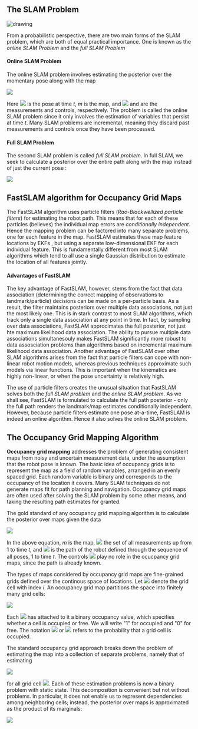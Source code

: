 
## The SLAM Problem

<img src="http://aslanfmh65.com/wp-content/uploads/2019/07/Screen-Shot-2019-07-10-at-10.19.49-AM.jpg" alt="drawing" style=" width: 300px:" />

From a probabilistic perspective, there are two main forms of the SLAM problem, which are both of equal practical importance.
One is known as the *online SLAM Problem* and the *full SLAM Problem*

#### Online SLAM Problem

The online SLAM problem involves estimating the posterior over the momentary pose along with the map

<img src="https://latex.codecogs.com/gif.latex?\inline&space;p(x_t&space;,&space;m&space;|&space;z_{1:t},&space;u_{1:t})" /> 

Here <img src="https://latex.codecogs.com/gif.latex?\inline&space;x_{t}" /> is the pose at time *t*, *m* is the map,
and <img src="https://latex.codecogs.com/gif.latex?\inline&space;z_{1:t}" /> and 
<src img="https://latex.codecogs.com/gif.latex?\inline&space;u_{1:t}" /> are the measurements and controls, respectively.
The problem is called the online SLAM problem since it only involves the estimation of variables that persist at time *t*.
Many SLAM problems are incremental, meaning they discard past measurements and controls once they have been processed.

#### Full SLAM Problem

The second SLAM problem is called *full SLAM problem*. In full SLAM, we seek to calculate a posterior over the entire path
<src img="https://latex.codecogs.com/gif.latex?\inline&space;x_{1:t}" /> along with the map instead of just the current
pose  <src img="https://latex.codecogs.com/gif.latex?\inline&space;x_{t}" /> :

<img src="https://latex.codecogs.com/gif.latex?p(x_{t:1}&space;,&space;m&space;|&space;z_{1:t},&space;u_{1:t})" />


## FastSLAM algorithm for Occupancy Grid Maps

The FastSLAM algorithm uses particle filters (*Rao-Blackwellized particle filters*) for estimating the robot path. This means
that for each of these particles (believes) the individual map errors are *conditionally independent*. Hence the mapping problem
can be factored into many separate problems, one for each feature in the map. FastSLAM estimates these map feature locations by EKFs
, but using a separate low-dimensional EKF for each individual feature. This is fundamentally different from most SLAM
algorithms which tend to all use a single Gaussian distribution to estimate the location of all features jointly.

#### Advantages of FastSLAM

The key advantage of FastSLAM, however, stems from the fact that data association (determining the correct mapping
of observations to landmark/particle) decisions can be made on a per-particle basis.
As a result, the filter maintains posteriors over multiple data associations, not just the most likely one. This is in stark
contrast to most SLAM algorithms, which track only a single data association at any point in time. In fact, by sampling over
data associations, FastSLAM approcimates the full posterior, not just hte maximum likelihood data association. The ability
to pursue multiple data associations simultanesouly makes FastSLAM significantly more robust to data assosciation problems
than algorithms based on incremental maximum likelihood data association. Another advantage of FastSLAM over other SLAM
algorithms arises from the fact that particle filters can cope with non-linear robot motion models, whereas previous
techniques approximate such models via linear functions. This is important when the kinematics are highly non-linear, or when
the pose uncertainty is relatively high.

The use of particle filters creates the unusual situation that FastSLAM solves both the *full SLAM problem* and the 
*online SLAM problem*. As we shall see, FastSLAM is formulated to calculate the full path posterior - only the full
path renders the landmark/map estimates conditionally independent. However, because particle filters estimate one pose
at-a-time, FastSLAM is indeed an online algorithm. Hence it also solves the online SLAM problem. 

## The Occupancy Grid Mapping Algorithm

**Occupancy grid mapping** addresses the problem of generating consistent maps from noisy and uncertain measurement data,
under the assumption that the robot pose is known. The basic idea of occupancy grids is to represent the map as a field
of random variables, arranged in an evenly spaced grid. Each random variable is binary and corresponds to the occupancy
of the location it covers. Many SLAM techniques do not generate maps fit for path planning and navigation. Occupancy grid
maps are often used after solving the SLAM problem by some other means, and taking the resulting path estimates for granted.

The gold standard of any occupancy grid mapping algorithm is to calculate the posterior over maps given the data

<img src="https://latex.codecogs.com/gif.latex?p(m|z_{1:t},&space;x_{1:t})" />


In the above equation, *m* is the map, <img src="https://latex.codecogs.com/gif.latex?\inline&space;z_{1:t}" /> the set of
all measurements up from 1 to time *t*, and <img src="https://latex.codecogs.com/gif.latex?\inline&space;x_{1:t}" /> is the path of
the robot defined through the sequence of all poses, 1 to time *t*. The controls <img src="https://latex.codecogs.com/gif.latex?\inline&space;u_{1:t}" />
play no role in the ocucpancy grid maps, since the path is already known. 

The types of maps considered by occupancy grid maps are fine-grained grids defined over the continous space of locations.
Let <img src="https://latex.codecogs.com/gif.latex?\inline&space;m_{i}" /> denote the grid cell with index *i*. An occupancy
grid map partitions the space into finitely many grid cells:

<img src="https://latex.codecogs.com/gif.latex?m&space;=&space;\{&space;\boldsymbol{m}_i&space;\}" />

Each <img src="https://latex.codecogs.com/gif.latex?\inline&space;\boldsymbol{m}_i" /> has attached to it a binary
occupancy value, which specifies whether a cell is occupied or free. We will write "1" for occupied and "0" for free.
The notation <img src="https://latex.codecogs.com/gif.latex?\inline&space;p&space;(\boldsymbol{m}_i&space;=&space;1)" />
or <img src="https://latex.codecogs.com/gif.latex?\inline&space;p&space;(\boldsymbol{m}_i)" /> refers to the probability
that a grid cell is occupied.

The standard occupancy grid approach breaks down the problem of estimating the map into a collection of separate problems,
namely that of estimating

<img src="https://latex.codecogs.com/gif.latex?p&space;(\boldsymbol{m}_i&space;|&space;z_{1:t},&space;x_{1:t})" />

for all grid cell <img src="https://latex.codecogs.com/gif.latex?\inline&space;m_{i}" />. Each of these estimation problems is now
a binary problem with static state. This decomposition is convenient but not without problems. In particular, it does not
enable us to represent dependencies among neighboring cells; instead, the posterior over maps is approximated as the product of its marginals:

<img src="https://latex.codecogs.com/gif.latex?p&space;(m_i&space;|&space;z_{1:t},&space;x_{1:t})&space;=&space;\prod_{i}&space;p&space;(\boldsymbol{m}_i&space;|&space;z_{1:t},&space;x_{1:t})" />